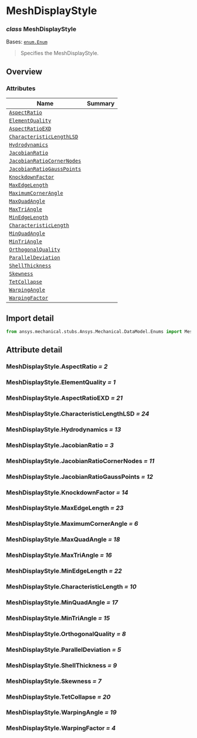<a id="meshdisplaystyle"></a>

# MeshDisplayStyle

<a id="MeshDisplayStyle"></a>

### *class* MeshDisplayStyle

Bases: [`enum.Enum`](https://docs.python.org/3/library/enum.html#enum.Enum)

> Specifies the MeshDisplayStyle.

> <!-- !! processed by numpydoc !! -->

<a id="overview"></a>

## Overview

### Attributes

| Name | Summary |
|--------------------------------------------------------------------------|----|
| [`AspectRatio`](#MeshDisplayStyle.AspectRatio)                           |    |
| [`ElementQuality`](#MeshDisplayStyle.ElementQuality)                     |    |
| [`AspectRatioEXD`](#MeshDisplayStyle.AspectRatioEXD)                     |    |
| [`CharacteristicLengthLSD`](#MeshDisplayStyle.CharacteristicLengthLSD)   |    |
| [`Hydrodynamics`](#MeshDisplayStyle.Hydrodynamics)                       |    |
| [`JacobianRatio`](#MeshDisplayStyle.JacobianRatio)                       |    |
| [`JacobianRatioCornerNodes`](#MeshDisplayStyle.JacobianRatioCornerNodes) |    |
| [`JacobianRatioGaussPoints`](#MeshDisplayStyle.JacobianRatioGaussPoints) |    |
| [`KnockdownFactor`](#MeshDisplayStyle.KnockdownFactor)                   |    |
| [`MaxEdgeLength`](#MeshDisplayStyle.MaxEdgeLength)                       |    |
| [`MaximumCornerAngle`](#MeshDisplayStyle.MaximumCornerAngle)             |    |
| [`MaxQuadAngle`](#MeshDisplayStyle.MaxQuadAngle)                         |    |
| [`MaxTriAngle`](#MeshDisplayStyle.MaxTriAngle)                           |    |
| [`MinEdgeLength`](#MeshDisplayStyle.MinEdgeLength)                       |    |
| [`CharacteristicLength`](#MeshDisplayStyle.CharacteristicLength)         |    |
| [`MinQuadAngle`](#MeshDisplayStyle.MinQuadAngle)                         |    |
| [`MinTriAngle`](#MeshDisplayStyle.MinTriAngle)                           |    |
| [`OrthogonalQuality`](#MeshDisplayStyle.OrthogonalQuality)               |    |
| [`ParallelDeviation`](#MeshDisplayStyle.ParallelDeviation)               |    |
| [`ShellThickness`](#MeshDisplayStyle.ShellThickness)                     |    |
| [`Skewness`](#MeshDisplayStyle.Skewness)                                 |    |
| [`TetCollapse`](#MeshDisplayStyle.TetCollapse)                           |    |
| [`WarpingAngle`](#MeshDisplayStyle.WarpingAngle)                         |    |
| [`WarpingFactor`](#MeshDisplayStyle.WarpingFactor)                       |    |

<a id="import-detail"></a>

## Import detail

```python
from ansys.mechanical.stubs.Ansys.Mechanical.DataModel.Enums import MeshDisplayStyle
```

<a id="attribute-detail"></a>

## Attribute detail

<a id="MeshDisplayStyle.AspectRatio"></a>

### MeshDisplayStyle.AspectRatio *= 2*

<a id="MeshDisplayStyle.ElementQuality"></a>

### MeshDisplayStyle.ElementQuality *= 1*

<a id="MeshDisplayStyle.AspectRatioEXD"></a>

### MeshDisplayStyle.AspectRatioEXD *= 21*

<a id="MeshDisplayStyle.CharacteristicLengthLSD"></a>

### MeshDisplayStyle.CharacteristicLengthLSD *= 24*

<a id="MeshDisplayStyle.Hydrodynamics"></a>

### MeshDisplayStyle.Hydrodynamics *= 13*

<a id="MeshDisplayStyle.JacobianRatio"></a>

### MeshDisplayStyle.JacobianRatio *= 3*

<a id="MeshDisplayStyle.JacobianRatioCornerNodes"></a>

### MeshDisplayStyle.JacobianRatioCornerNodes *= 11*

<a id="MeshDisplayStyle.JacobianRatioGaussPoints"></a>

### MeshDisplayStyle.JacobianRatioGaussPoints *= 12*

<a id="MeshDisplayStyle.KnockdownFactor"></a>

### MeshDisplayStyle.KnockdownFactor *= 14*

<a id="MeshDisplayStyle.MaxEdgeLength"></a>

### MeshDisplayStyle.MaxEdgeLength *= 23*

<a id="MeshDisplayStyle.MaximumCornerAngle"></a>

### MeshDisplayStyle.MaximumCornerAngle *= 6*

<a id="MeshDisplayStyle.MaxQuadAngle"></a>

### MeshDisplayStyle.MaxQuadAngle *= 18*

<a id="MeshDisplayStyle.MaxTriAngle"></a>

### MeshDisplayStyle.MaxTriAngle *= 16*

<a id="MeshDisplayStyle.MinEdgeLength"></a>

### MeshDisplayStyle.MinEdgeLength *= 22*

<a id="MeshDisplayStyle.CharacteristicLength"></a>

### MeshDisplayStyle.CharacteristicLength *= 10*

<a id="MeshDisplayStyle.MinQuadAngle"></a>

### MeshDisplayStyle.MinQuadAngle *= 17*

<a id="MeshDisplayStyle.MinTriAngle"></a>

### MeshDisplayStyle.MinTriAngle *= 15*

<a id="MeshDisplayStyle.OrthogonalQuality"></a>

### MeshDisplayStyle.OrthogonalQuality *= 8*

<a id="MeshDisplayStyle.ParallelDeviation"></a>

### MeshDisplayStyle.ParallelDeviation *= 5*

<a id="MeshDisplayStyle.ShellThickness"></a>

### MeshDisplayStyle.ShellThickness *= 9*

<a id="MeshDisplayStyle.Skewness"></a>

### MeshDisplayStyle.Skewness *= 7*

<a id="MeshDisplayStyle.TetCollapse"></a>

### MeshDisplayStyle.TetCollapse *= 20*

<a id="MeshDisplayStyle.WarpingAngle"></a>

### MeshDisplayStyle.WarpingAngle *= 19*

<a id="MeshDisplayStyle.WarpingFactor"></a>

### MeshDisplayStyle.WarpingFactor *= 4*
